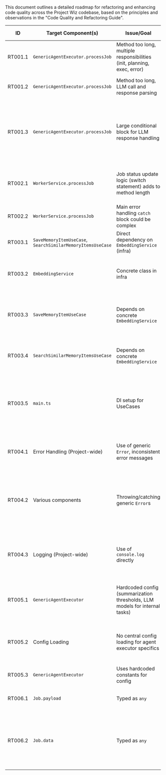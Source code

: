 This document outlines a detailed roadmap for refactoring and enhancing code quality across the Project Wiz codebase, based on the principles and observations in the "Code Quality and Refactoring Guide".

| ID      | Target Component(s)                             | Issue/Goal                                                                 | Relevant Standard(s)                     | Proposed Action(s)                                                                                                                                                            | Dependencies | Complexity | Priority | Status      | Notes                                                                                                                                |
|---------|-------------------------------------------------|----------------------------------------------------------------------------|------------------------------------------|-----------------------------------------------------------------------------------------------------------------------------------------------------------------------------------------------|--------------|------------|----------|-------------|--------------------------------------------------------------------------------------------------------------------------------------|
| RT001.1 | `GenericAgentExecutor.processJob`               | Method too long, multiple responsibilities (init, planning, exec, error) | OC Rule 1 (Indent), OC Rule 7 (Small)    | Extract initial prompt construction logic into a new private method `_initializeConversationHistory(job, agentState, jobGoal)`.                                                               |              | M          | High     | Done        | Initial prompt construction logic (incl. `lastFailureSummary` handling) moved from `processJob` to private method `_initializeConversationHistory`. |
| RT001.2 | `GenericAgentExecutor.processJob`               | Method too long, LLM call and response parsing                             | OC Rule 1, OC Rule 7                     | Extract main `generateObject` call and its immediate response parsing to `_getNextLLMDecision(conversationHistory): Promise<{...}>`.                                                               |              | M          | High     | Done        | Method `_fetchNextLLMDecision` created, containing the `generateObject` call and its Zod schema. `processJob` now calls this method and uses its results. Isolates LLM interaction logic. |
| RT001.3 | `GenericAgentExecutor.processJob`               | Large conditional block for LLM response handling                          | OC Rule 1, OC Rule 7, SRP                | Break down `if/else if` for `clarifyingQuestions`, `requestReplan`, `toolCalls`, `stop`: <br> - `toolCalls` part extracted to `_executeToolsAndHandleResults`. (Done) <br> - Other conditions (`clarifyingQuestions`, `requestReplan`, `stop`) remain inline in `processJob` as distinct conditional blocks, further extraction deferred as current inline handling is manageable. | RT001.2      | L          | High     | Done        | The `toolCalls` branch of the conditional logic within `processJob` is now handled by the `_executeToolsAndHandleResults` method. This method manages tool iteration, execution, error handling for individual tools, and updates conversation history. `processJob` integrates these results. Other LLM response types (`clarifyingQuestions`, `requestReplan`, `stop`) are handled by their own conditional blocks directly in `processJob` and are deemed manageable without further extraction for now. |
| RT002.1 | `WorkerService.processJob`                      | Job status update logic (switch statement) adds to method length           | OC Rule 1, OC Rule 7, SRP                | Extract job status update logic (switch on `executorResult.status`) into a private method `_finalizeJobState(job, executorResult)`.                                                              |              | S          | Medium   | Done        | Extracted job status update logic (switch on `executorResult.status`) from `WorkerService.processJob` into a new private method `_finalizeJobState(job, executorResult)`. `processJob` now calls this method and then saves the returned (modified) job. |
| RT002.2 | `WorkerService.processJob`                      | Main error handling `catch` block could be complex                         | OC Rule 1, OC Rule 7                     | Extract main error handling `catch` block logic (retry vs. fail) into `_handleJobProcessingError(job, error)` if it grows. (Monitor for now)                                                   |              | S          | Low      | Not Started |                                                                                                                                      |
| RT003.1 | `SaveMemoryItemUseCase`, `SearchSimilarMemoryItemsUseCase` | Direct dependency on `EmbeddingService` (infra)                          | Clean Arch: DIP, SOLID                   | Define `IEmbeddingService` port in `src/core/ports/services/embedding.interface.ts` with `generateEmbedding(text: string): Promise<number[]>` (or `EmbeddingResult`).                               |              | S          | High     | Done        | Interface `IEmbeddingService` defined in `src/core/ports/services/embedding.interface.ts` with `generateEmbedding(text: string): Promise<number[]>` and `readonly dimensions: number;`. |
| RT003.2 | `EmbeddingService`                              | Concrete class in infra                                                    | Clean Arch: DIP                          | Modify `EmbeddingService` (`src/infrastructure/services/ai/embedding.service.ts`) to implement `IEmbeddingService`.                                                                           | RT003.1      | S          | High     | Done        | `EmbeddingService` at `src/infrastructure/services/ai/embedding.service.ts` now implements `IEmbeddingService`. The `generateEmbedding` method was updated to return `Promise<number[]>` directly (stripping `usage` from `ai-sdk` result) and `dimensions` property was confirmed. |
| RT003.3 | `SaveMemoryItemUseCase`                         | Depends on concrete `EmbeddingService`                                     | Clean Arch: DIP                          | Modify `SaveMemoryItemUseCase` to depend on `IEmbeddingService` (injected via constructor).                                                                                                   | RT003.1      | S          | High     | Done        | `SaveMemoryItemUseCase` constructor now correctly typed with `IEmbeddingService`. Internal call to `generateEmbedding` updated to expect `Promise<number[]>` directly, aligning with interface changes. Path to use case is `src/core/application/use-cases/memory/save-memory-item.usecase.ts`. |
| RT003.4 | `SearchSimilarMemoryItemsUseCase`               | Depends on concrete `EmbeddingService`                                     | Clean Arch: DIP                          | Modify `SearchSimilarMemoryItemsUseCase` to depend on `IEmbeddingService` (injected via constructor).                                                                                         | RT003.1      | S          | High     | Done        | `SearchSimilarMemoryItemsUseCase` constructor now correctly typed with `IEmbeddingService`. Internal call to `generateEmbedding` updated to expect `Promise<number[]>` directly. Path to use case is `src/core/application/use-cases/memory/search-similar-memory-items.usecase.ts`. |
| RT003.5 | `main.ts`                                       | DI setup for UseCases                                                      | Clean Arch: DIP                          | Update `main.ts` to inject the `EmbeddingService` instance where `IEmbeddingService` is required for memory UseCases.                                                                             | RT003.2, RT003.3, RT003.4 | S          | High     | Done        | Verified `main.ts`. The `EmbeddingService` instance is already correctly instantiated and injected into `SaveMemoryItemUseCase` and `SearchSimilarMemoryItemsUseCase`. No code changes were required for this step as it appears to have been addressed previously. Other relevant files like `fullstack-agent-demo.ts` and `memory.tool.ts` either don't instantiate these use cases or receive them correctly. |
| RT004.1 | Error Handling (Project-wide)                   | Use of generic `Error`, inconsistent error messages                      | DX, Maintainability                      | Define custom error classes in `src/core/common/errors.ts` or `src/core/domain/errors/` (e.g., `ToolExecutionError`, `LLMError`, `ConfigurationError`, `JobProcessingError`).                 |              | M          | Medium   | Done        | Created `src/core/common/errors.ts` with a base `CoreError` and specific error classes: `ToolExecutionError`, `LLMError`, `ConfigurationError`, `JobProcessingError`, `NotFoundError`, `ValidationError`. Each extends `CoreError` and includes relevant contextual properties. |
| RT004.2 | Various components                              | Throwing/catching generic `Error`s                                         | DX, Maintainability                      | Refactor `GenericAgentExecutor`, tools, services to throw and catch these more specific error types where appropriate.                                                                            | RT004.1      | L          | Medium   | Done        | Refactored `GenericAgentExecutor` to throw and handle custom errors (e.g., `ConfigurationError` for API keys, `LLMError` for LLM calls, wraps tool errors). Refactored `FileSystemTool` to throw `ToolExecutionError` for fs operations and path issues. Refactored `WorkerService` to throw `NotFoundError` in `start()` and to catch specific custom errors in `processJob`, logging richer details and storing structured error info in `job.data.error` and `job.data.lastFailureSummary`. |
| RT004.3 | Logging (Project-wide)                          | Use of `console.log` directly                                              | DX, Maintainability                      | Introduce a simple structured logging utility/service (e.g., wrapping `console` or a lightweight library) and use it consistently. (Consider `createModuleLogger` pattern from user example). |              | M          | Medium   | Done        | Defined `ILogger` interface and `LogContext` type. Created `ConsoleLogger` implementation for structured JSON logging to the console (includes timestamp, level, message, context, error details). Exported a global `logger` instance. Refactored `GenericAgentExecutor` and `WorkerService` to use this logger, replacing `console.*` calls and adding structured context to log messages. |
| RT005.1 | `GenericAgentExecutor`                          | Hardcoded config (summarization thresholds, LLM models for internal tasks) | Configurability, Maintainability         | Define a structure/interface for `AgentExecutorConfig` (e.g., summarization params, internal LLM model names).                                                                                |              | S          | Medium   | Done        | Created `src/core/ports/agent/agent-executor-config.interface.ts`. Defined `AgentExecutorConfig` along with helper interfaces `AgentExecutorModelConfig` and `AgentExecutorSummarizationConfig` to structure configuration for LLM models and summarization parameters. |
| RT005.2 | Config Loading                                  | No central config loading for agent executor specifics                     | Configurability                          | Create/use a service to load this config (e.g., from a JSON file in `config/` or from main app config).                                                                                       | RT005.1      | M          | Medium   | Done        | Created `config/agent-executor.config.json` (and example). Implemented `AgentConfigService` to load and parse this file. Created `src/infrastructure/services/config/index.ts` with `getAgentExecutorConfig()` function to provide cached, application-wide access to this configuration. Basic validation included in service, with TODO for Zod. |
| RT005.3 | `GenericAgentExecutor`                          | Uses hardcoded constants for config                                        | Configurability                          | Inject `AgentExecutorConfig` values into `GenericAgentExecutor` constructor or relevant methods.                                                                                              | RT005.2      | S          | Medium   | Not Started |                                                                                                                                      |
| RT006.1 | `Job.payload`                                   | Typed as `any`                                                             | Type Safety, DX                          | Define specific DTO interfaces for `job.payload` based on `job.name` or `targetAgentRole` where common patterns emerge (e.g., `{ goal: string; initialContext?: any; }` is a good start). `GenericAgentExecutor` to expect this. |              | M          | Medium   | Not Started | Can be iterative.                                                                                                                    |
| RT006.2 | `Job.data`                                      | Typed as `any`                                                             | Type Safety, DX                          | In `JobProps` (`job.entity.ts`), change `data?: any;` to `data?: JobRuntimeData;` where `JobRuntimeData { agentState?: AgentJobState; lastFailureSummary?: string; [key: string]: any; }`. Update users of `job.data`. |              | S          | High     | Done        | Defined `JobRuntimeData` interface in its own file. Updated `Job` entity (`JobProps`, `Job` class `data` property, `setData`, `moveToFailed`) to use `JobRuntimeData`. Verified and updated `WorkerService` and `GenericAgentExecutor` to ensure type-safe access and modification of `job.data` using the new type, including correction of import paths and ensuring preservation of existing data fields during updates. Removed duplicate `JobRuntimeData` from `job-processing.types.ts`. |

